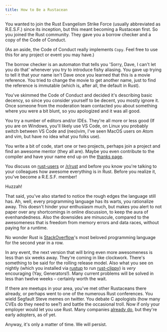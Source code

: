 ```yaml
---
title: How to Be a Rustacean
---
```


You wanted to join the Rust Evangelism Strike Force (usually abbreviated as
R.E.S.F.) since its inception, but this meant becoming a Rustacean first. So
you joined the Rust community. They gave you a borrow checker and a copy of the
Code of Conduct.

(As an aside, the Code of Conduct really implements `Copy`. Feel free to use
this for any project or event you may have.)

The borrow checker is an automaton that tells you 'Sorry, Dave, I can't let you
do that' whenever you try to introduce fishy aliasing. You gave up trying to
tell it that your name isn't Dave once you learned that this is a movie
reference. You tried to change the movie to get another name, just to find the
reference is immutable (which is, after all, the default in Rust).

You've skimmed the Code of Conduct and decided it's describing basic decency,
so since you consider yourself to be decent, you mostly ignore it. Once someone
from the moderation team contacted you about something where you were a bit
blunt, so you apologized and it was all good.

You try a number of editors and/or IDEs. They're all more or less good (If you
are on Windows, you'll likely use VS Code, on Linux you probably switch between
VS Code and (neo)vim, I've seen MacOS users on Atom and vim, but have no idea
what you folks use).

You write a bit of code, start one or two projects, perhaps join a project and
find an awesome mentor (they all are). Maybe you even contribute to the
compiler and have your name end up on the [thanks page].

You discuss on [rust-users] or [/r/rust] and before you know you're talking to
your colleagues how awesome everything is in Rust. Before you realize it,
you've become a R.E.S.F. member!

Huzzah!

That said, you've also started to notice the rough edges the language still
has. Ah, well, every programming language has its warts, you rationalize away.
This doesn't hinder your enthusiasm much, but makes you alert to not paper over
any shortcomings in online discussion, to keep the aura of evenhandedness. Also
the downsides are minuscule, compared to the awesomeness that is freedom from
memory errors and data races, without paying for a runtime.

No wonder Rust is [StackOverflow]'s most beloved programming language for the
second year in a row.

In any event, the next version that will bring even more awesomeness is less
than six weeks away. They're coming in like clockwork. There's something to be
said for the rolling release model. Also what you see on nightly (which you
installed via [rustup] to run [rust-clippy]) is *very* encouraging (Yay,
Generators!). Many current problems will be solved in less than twelve weeks
– certainly worth the wait.

If there are meetups in your area, you've met other Rustaceans there already,
or perhaps went to one of the numerous Rust conferences. You wield Segfault
Steve memes on twitter. You debate C apologists (how many CVEs do they need to
see?) and battle the occasional troll. Now if only your employer would let you
use Rust. Many companies [already do], but they're early adopters, as of yet.

Anyway, it's only a matter of time. We will persist.

[thanks page]: https://thanks.rust-lang.org
[rust-users]: https://users.rust-lang.org
[/r/rust]: https://reddit.com/r/rust
[StackOverflow]: https://stackoverflow.com
[rustup]: https://rustup.rs
[rust-clippy]: https://github.com/rust-lang-nursery/rust-clippy
[already do]: https://www.rust-lang.org/en-us/friends
